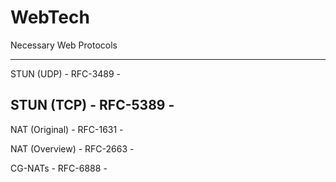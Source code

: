 # WebTech
Necessary Web Protocols

---

STUN (UDP) - RFC-3489 - 

STUN (TCP) - RFC-5389 -
---
NAT (Original) - RFC-1631 -

NAT (Overview) - RFC-2663 -

CG-NATs - RFC-6888 -
